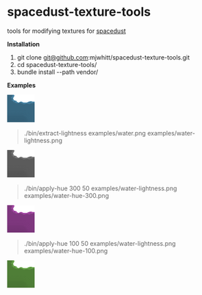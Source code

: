 # spacedust-texture-tools

tools for modifying textures for [spacedust](http://www.spacedust.info)

**Installation**

1. git clone git@github.com:mjwhitt/spacedust-texture-tools.git
2. cd spacedust-texture-tools/
3. bundle install --path vendor/

**Examples**

![original](examples/water.png)

> ./bin/extract-lightness examples/water.png examples/water-lightness.png

![lightness](examples/water-lightness.png)

>  ./bin/apply-hue 300 50 examples/water-lightness.png examples/water-hue-300.png

![hue 300](examples/water-hue-300.png)

>  ./bin/apply-hue 100 50 examples/water-lightness.png examples/water-hue-100.png

![hue 100](examples/water-hue-100.png)
